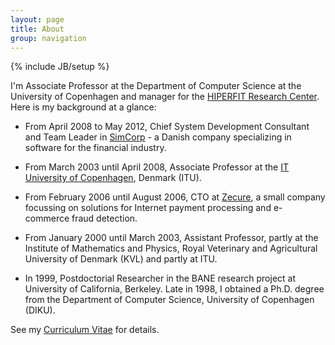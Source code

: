 ```yaml
---
layout: page
title: About
group: navigation
---
```

{% include JB/setup %}

I'm Associate Professor at the Department of Computer Science at the
University of Copenhagen and manager for the [HIPERFIT Research
Center](http://www.hiperfit.dk). Here is my background at a glance:
 
* From April 2008 to May 2012, Chief System Development Consultant and
Team Leader in [SimCorp](http://www.simcorp.com) - a Danish company
specializing in software for the financial industry.

* From March 2003 until April 2008, Associate Professor at the [IT
University of Copenhagen](http://www.itu.dk), Denmark (ITU).

* From February 2006 until August 2006, CTO at
[Zecure](http://www.zecure.com), a small company focussing on
solutions for Internet payment processing and e-commerce fraud
detection.

* From January 2000 until March 2003, Assistant Professor, partly at the
Institute of Mathematics and Physics, Royal Veterinary and
Agricultural University of Denmark (KVL) and partly at ITU.

* In 1999, Postdoctorial Researcher in the BANE research project at
University of California, Berkeley. Late in 1998, I obtained a
Ph.D. degree from the Department of Computer Science, University of
Copenhagen (DIKU).

See my [Curriculum Vitae](/cv.html) for details.